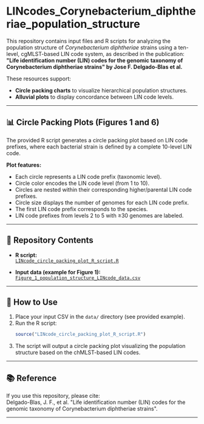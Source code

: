 # LINcodes_Corynebacterium_diphtheriae_population_structure

This repository contains input files and R scripts for analyzing the population structure of *Corynebacterium diphtheriae* strains using a ten-level, cgMLST-based LIN code system, as described in the publication:  
**"Life identification number (LIN) codes for the genomic taxonomy of Corynebacterium diphtheriae strains" by Jose F. Delgado-Blas et al.**

These resources support:
- **Circle packing charts** to visualize hierarchical population structures.
- **Alluvial plots** to display concordance between LIN code levels.

---

## 📊 Circle Packing Plots (Figures 1 and 6)

The provided R script generates a circle packing plot based on LIN code prefixes, where each bacterial strain is defined by a complete 10-level LIN code.

**Plot features:**
- Each circle represents a LIN code prefix (taxonomic level).
- Circle color encodes the LIN code level (from 1 to 10).
- Circles are nested within their corresponding higher/parental LIN code prefixes.
- Circle size displays the number of genomes for each LIN code prefix.
- The first LIN code prefix corresponds to the species.
- LIN code prefixes from levels 2 to 5 with ≥30 genomes are labeled.

---

## 📁 Repository Contents

- **R script:**  
  [`LINcode_circle_packing_plot_R_script.R`](LINcode_circle_packing_plot_R_script.R)  

- **Input data (example for Figure 1):**  
  [`Figure_1_population_structure_LINcode_data.csv`](Figure_1_population_structure_LINcode_data.csv)

---

## 🚀 How to Use

1. Place your input CSV in the `data/` directory (see provided example).
2. Run the R script:
    ```r
    source("LINcode_circle_packing_plot_R_script.R")
    ```
3. The script will output a circle packing plot visualizing the population structure based on the chMLST-based LIN codes.

---

## 📚 Reference

If you use this repository, please cite:  
Delgado-Blas, J. F., et al. "Life identification number (LIN) codes for the genomic taxonomy of Corynebacterium diphtheriae strains".

---


